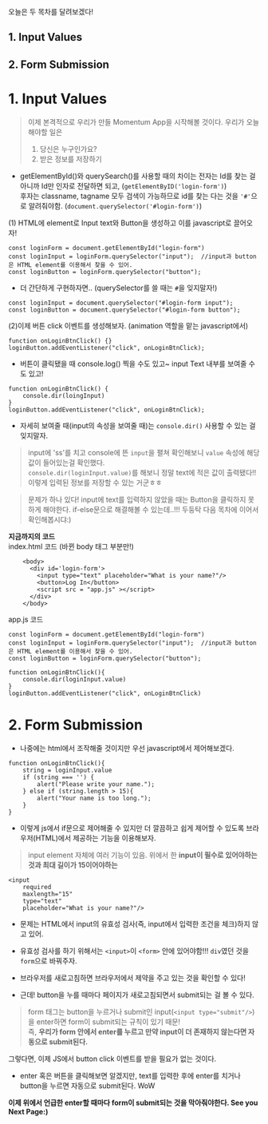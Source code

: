 오늘은 두 목차를 달려보겠다!
<h2>1. Input Values</h2>
<h2>2. Form Submission</h2>

<h1>1. Input Values</h1>

> 이제 본격적으로 우리가 만들 Momentum App을 시작해볼 것이다. 우리가 오늘 해야할 일은<br>
> 1. 당신은 누구인가요?
> 2. 받은 정보를 저장하기

- getElementById()와 querySearch()를 사용할 때의 차이는
  전자는 Id를 찾는 걸 아니까 Id만 인자로 전달하면 되고, (`getElementByID('login-form')`)<br>
  후자는 classname, tagname 모두 검색이 가능하므로 id를 찾는 다는 것을 `'#'`으로 알려줘야함. (`document.querySelector('#login-form')`)

(1) HTML에 element로 Input text와 Button을 생성하고 이를 javascript로 끌어오자!
```
const loginForm = document.getElementById("login-form")
const loginInput = loginForm.querySelector("input");  //input과 button은 HTML element를 이용해서 찾을 수 있어.
const loginButton = loginForm.querySelector("button");
```
- 더 간단하게 구현하자면.. (querySelector를 쓸 때는 `#`을 잊지말자!)
```
const loginInput = document.querySelector("#login-form input");
const loginButton = document.querySelector("#login-form button");
``````

(2)이제 버튼 click 이벤트를 생성해보자. (animation 역할을 맡는 javascript에서)
```
function onLoginBtnClick() {}
loginButton.addEventListener("click", onLoginBtnClick);
```
- 버튼이 클릭됐을 때 console.log() 찍을 수도 있고~ input Text 내부를 보여줄 수도 있고!

```
function onLoginBtnClick() {
    console.dir(loingInput)
}
loginButton.addEventListener("click", onLoginBtnClick);
```
- 자세히 보여줄 때(input의 속성을 보여줄 때)는 `console.dir()` 사용할 수 있는 걸 잊지말자.
> input에 'ss'를 치고 console에 뜬 `input`을 펼쳐 확인해보니 `value` 속성에 해당 값이 들어있는걸 확인했다.<br>
> `console.dir(loginInput.value)`를 해보니 정말 text에 적은 값이 출력됐다!! 이렇게 입력된 정보를 저장할 수 있는 거군ㅎㅎ

> 문제가 하나 있다! input에 text를 입력하지 않았을 때는 Button을 클릭하지 못하게 해야한다.
> if-else문으로 해결해볼 수 있는데..!!! 두둥탁 다음 목차에 이어서 확인해봅시댜:)

<b>지금까지의 코드</b><br>
index.html 코드 (바뀐 body 태그 부분만!)
```
    <body>
      <div id='login-form'>
        <input type="text" placeholder="What is your name?"/>
        <button>Log In</button>
        <script src = "app.js" ></script>
      </div>
    </body>
```
app.js 코드
```
const loginForm = document.getElementById("login-form")
const loginInput = loginForm.querySelector("input");  //input과 button은 HTML element를 이용해서 찾을 수 있어.
const loginButton = loginForm.querySelector("button");

function onLoginBtnClick(){
    console.dir(loginInput.value)
}
loginButton.addEventListener("click", onLoginBtnClick)
```

<h1>2. Form Submission</h1>

- 나중에는 html에서 조작해줄 것이지만 우선 javascript에서 제어해보겠다.
```
function onLoginBtnClick(){
    string = loginInput.value
    if (string === '') {
        alert("Please write your name.");
    } else if (string.length > 15){
        alert("Your name is too long.");
    }
}
```
- 이렇게 js에서 if문으로 제어해줄 수 있지만 더 깔끔하고 쉽게 제어할 수 있도록 브라우저(HTML)에서 제공하는 기능을 이용해보자.

> input element 자체에 여러 기능이 있음. 위에서 한 <b>input이 필수로 있어야하는 것과 최대 길이가 15이어야하는 </b>
```
<input
    required
    maxlength="15"
    type="text"
    placeholder="What is your name?"/>
```
- 문제는 HTML에서 input의 유효성 검사(즉, input에서 입력한 조건을 체크)하지 않고 있어. 
- 유효성 검사를 하기 위해서는 `<input>`이 `<form>` 안에 있어야함!!! `div`였던 것을 `form`으로 바꿔주자.

- 브라우저를 새로고침하면 브라우저에서 제약을 주고 있는 것을 확인할 수 있다!
- 근데! button을 누를 때마다 페이지가 새로고침되면서 submit되는 걸 볼 수 있다.
> form 태그는 button을 누르거나 submit인 input(`<input type="submit"/>`)을 enter하면 form이 submit되는 규칙이 있기 때문! <br>
> 즉, <b>우리가 form 안에서 enter를 누르고 만약 input이 더 존재하지 않는다면 자동으로 submit된다.</b>

그렇다면, 이제 JS에서 button click 이벤트를 받을 필요가 없는 것이다.
- enter 혹은 버튼을 클릭해보면 알겠지만, text를 입력한 후에 enter를 치거나 button을 누르면 자동으로 submit된다. WoW

<b>이제 위에서 언급한 enter할 때마다 form이 submit되는 것을 막아줘야한다. See you Next Page:)</b>
